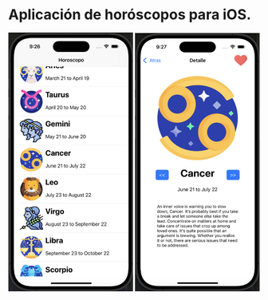 # Aplicación de horóscopos para iOS.

<img src="https://github.com/icarpio/HoroscopeIOS/blob/main/List.png" width="250"/> <img src="https://github.com/icarpio/HoroscopeIOS/blob/main/Detail.png" width="250"/>












